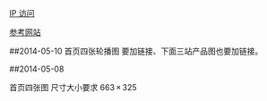 [IP 访问](http://174.140.163.237/)

[参考网站](http://www.orbotech.com/)

##2014-05-10
首页四张轮播图 要加链接、下面三站产品图也要加链接。



##2014-05-08

首页四张图 尺寸大小要求 663 × 325









